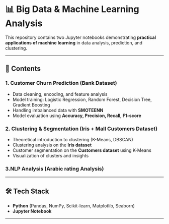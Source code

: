 # 📊 Big Data & Machine Learning Analysis

This repository contains two Jupyter notebooks demonstrating **practical applications of machine learning** in data analysis, prediction, and clustering.

---

## 🔑 Contents

### 1. Customer Churn Prediction (Bank Dataset)
- Data cleaning, encoding, and feature analysis  
- Model training: Logistic Regression, Random Forest, Decision Tree, Gradient Boosting  
- Handling imbalanced data with **SMOTEENN**  
- Model evaluation using **Accuracy, Precision, Recall, F1-score**

### 2. Clustering & Segmentation (Iris + Mall Customers Dataset)
- Theoretical introduction to clustering (K-Means, DBSCAN)  
- Clustering analysis on the **Iris dataset**  
- Customer segmentation on the **Customers dataset** using K-Means   
- Visualization of clusters and insights  
### 3.NLP Analysis (Arabic rating Analysis)
---

## 🛠️ Tech Stack
- **Python** (Pandas, NumPy, Scikit-learn, Matplotlib, Seaborn)  
- **Jupyter Notebook**  

---
